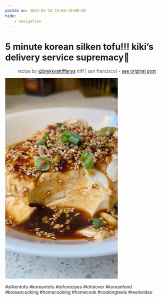 ```yaml
---
posted on: 2022-02-24 23:04:14+00:00
hide:
    - navigation
---
```


# 5 minute korean silken tofu!!! kiki’s delivery service supremacy👑 

> recipe by [@brekkyattiffanys](https://www.instagram.com/brekkyattiffanys/) 
(tiff | san francisco) - [see original post](https://instagram.com/p/CaYLT7eD3A3)

![](../img/brekkyattiffanys_24-02-2022_2302.png)

   
\#silkentofu \#koreantofu \#tofurecipes \#tofulover \#koreanfood \#koreancooking \#homecooking \#homecook \#cookingreels \#reelsvideo   